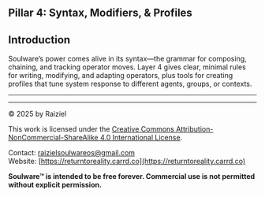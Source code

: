 ## Pillar 4: Syntax, Modifiers, & Profiles

## Introduction

Soulware’s power comes alive in its syntax—the grammar for composing, chaining, and tracking operator moves.
Layer 4 gives clear, minimal rules for writing, modifying, and adapting operators, plus tools for creating profiles that tune system response to different agents, groups, or contexts.

------

---

© 2025 by Raiziel

This work is licensed under the [Creative Commons Attribution-NonCommercial-ShareAlike 4.0 International License](https://creativecommons.org/licenses/by-nc-sa/4.0/).

Contact: [raizielsoulwareos@gmail.com](mailto:raizielsoulwareos@gmail.com)  
Website: [https://returntoreality.carrd.co](https://returntoreality.carrd.co)

**Soulware™ is intended to be free forever. Commercial use is not permitted without explicit permission.**

